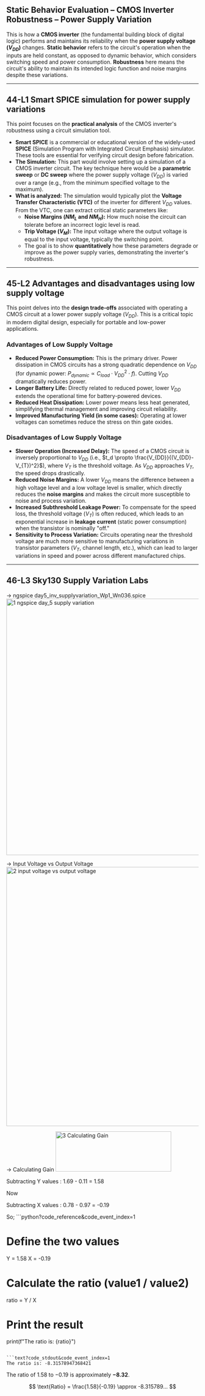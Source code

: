 ## Static Behavior Evaluation – CMOS Inverter Robustness – Power Supply Variation

This is how a **CMOS inverter** (the fundamental building block of digital logic) performs and maintains its reliability when the **power supply voltage ($V_{DD}$)** changes. **Static behavior** refers to the circuit's operation when the inputs are held constant, as opposed to dynamic behavior, which considers switching speed and power consumption. **Robustness** here means the circuit's ability to maintain its intended logic function and noise margins despite these variations.

---

## 44-L1 Smart SPICE simulation for power supply variations

This point focuses on the **practical analysis** of the CMOS inverter's robustness using a circuit simulation tool.

* **Smart SPICE** is a commercial or educational version of the widely-used **SPICE** (Simulation Program with Integrated Circuit Emphasis) simulator. These tools are essential for verifying circuit design before fabrication.
* **The Simulation:** This part would involve setting up a simulation of a CMOS inverter circuit. The key technique here would be a **parametric sweep** or **DC sweep** where the power supply voltage ($V_{DD}$) is varied over a range (e.g., from the minimum specified voltage to the maximum).
* **What is analyzed:** The simulation would typically plot the **Voltage Transfer Characteristic (VTC)** of the inverter for different $V_{DD}$ values. From the VTC, one can extract critical static parameters like:
    * **Noise Margins ($NM_L$ and $NM_H$):** How much noise the circuit can tolerate before an incorrect logic level is read.
    * **Trip Voltage ($V_M$):** The input voltage where the output voltage is equal to the input voltage, typically the switching point.
    * The goal is to show **quantitatively** how these parameters degrade or improve as the power supply varies, demonstrating the inverter's robustness.

---

## 45-L2 Advantages and disadvantages using low supply voltage

This point delves into the **design trade-offs** associated with operating a CMOS circuit at a lower power supply voltage ($V_{DD}$). This is a critical topic in modern digital design, especially for portable and low-power applications.

### Advantages of Low Supply Voltage

* **Reduced Power Consumption:** This is the primary driver. Power dissipation in CMOS circuits has a strong quadratic dependence on $V_{DD}$ (for dynamic power: $P_{dynamic} \propto C_{load} \cdot V_{DD}^2 \cdot f$). Cutting $V_{DD}$ dramatically reduces power.
* **Longer Battery Life:** Directly related to reduced power, lower $V_{DD}$ extends the operational time for battery-powered devices.
* **Reduced Heat Dissipation:** Lower power means less heat generated, simplifying thermal management and improving circuit reliability.
* **Improved Manufacturing Yield (in some cases):** Operating at lower voltages can sometimes reduce the stress on thin gate oxides.

### Disadvantages of Low Supply Voltage

* **Slower Operation (Increased Delay):** The speed of a CMOS circuit is inversely proportional to $V_{DD}$ (i.e., $t_d \propto \frac{V_{DD}}{(V_{DD}-V_{T})^2}$), where $V_T$ is the threshold voltage. As $V_{DD}$ approaches $V_T$, the speed drops drastically.
* **Reduced Noise Margins:** A lower $V_{DD}$ means the difference between a high voltage level and a low voltage level is smaller, which directly reduces the **noise margins** and makes the circuit more susceptible to noise and process variation.
* **Increased Subthreshold Leakage Power:** To compensate for the speed loss, the threshold voltage ($V_T$) is often reduced, which leads to an exponential increase in **leakage current** (static power consumption) when the transistor is nominally "off."
* **Sensitivity to Process Variation:** Circuits operating near the threshold voltage are much more sensitive to manufacturing variations in transistor parameters ($V_T$, channel length, etc.), which can lead to larger variations in speed and power across different manufactured chips.

---

## 46-L3 Sky130 Supply Variation Labs

-> ngspice day5_inv_supplyvariation_Wp1_Wn036.spice
<img width="1213" height="671" alt="1 ngspice day_5 supply variation" src="https://github.com/user-attachments/assets/c33640c4-bea8-46f1-a88a-b09270b0f8f1" />

-> Input Voltage vs Output Voltage
<img width="1213" height="678" alt="2 input voltage vs output voltage" src="https://github.com/user-attachments/assets/d6e19330-a40d-4e59-9e2d-f45104492282" />

-> Calculating Gain
<img width="303" height="105" alt="3 Calculating Gain" src="https://github.com/user-attachments/assets/eab88877-c5c0-418f-b192-8d9719ce7df2" />

Subtracting Y values : 1.69 - 0.11 = 1.58

Now

Subtracting X values : 0.78 - 0.97 = -0.19

So; ```python?code_reference&code_event_index=1
# Define the two values
Y = 1.58
X = -0.19

# Calculate the ratio (value1 / value2)
ratio = Y / X

# Print the result
print(f"The ratio is: {ratio}")

```

```text?code_stdout&code_event_index=1
The ratio is: -8.31578947368421

```

The ratio of $1.58$ to $-0.19$ is approximately **$-8.32$**.

$$
\text{Ratio} = \frac{1.58}{-0.19} \approx -8.315789...
$$
